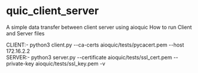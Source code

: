 # quic_client_server
A simple data transfer between client server using aioquic 
How to run Client and Server files

CLIENT:- python3 client.py --ca-certs aioquic/tests/pycacert.pem --host 172.16.2.2                                                                   
SERVER:- python3 server.py --certificate aioquic/tests/ssl_cert.pem --private-key aioquic/tests/ssl_key.pem -v 

